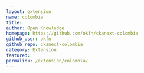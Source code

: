 ```yaml
---
layout: extension
name: colombia
title: 
author: Open Knowledge
homepage: https://github.com/okfn/ckanext-colombia
github_user: okfn
github_repo: ckanext-colombia
category: Extension
featured: 
permalink: /extension/colombia/
---
```



<Error getting README>
